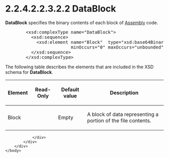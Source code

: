 <html dir="LTR" xmlns:mshelp="http://msdn.microsoft.com/mshelp" xmlns:ddue="http://ddue.schemas.microsoft.com/authoring/2003/5" xmlns:xlink="http://www.w3.org/1999/xlink" xmlns:tool="http://www.microsoft.com/tooltip">
    <head>
        <meta http-equiv="Content-Type" content="text/html; CHARSET=utf-8"></meta>
        <meta name="save" content="history"></meta>
        <title>2.2.4.2.2.3.2.2 DataBlock</title>
        <xml>
            <mshelp:toctitle title="2.2.4.2.2.3.2.2 DataBlock"></mshelp:toctitle>
            <mshelp:rltitle title="[MS-SSAS]: DataBlock"></mshelp:rltitle>
            <mshelp:keyword index="A" term="035d2ca9-4c11-4375-8bee-f0fda13cf50e"></mshelp:keyword>
            <mshelp:attr name="DCSext.ContentType" value="open specification"></mshelp:attr>
            <mshelp:attr name="AssetID" value="035d2ca9-4c11-4375-8bee-f0fda13cf50e"></mshelp:attr>
            <mshelp:attr name="TopicType" value="kbRef"></mshelp:attr>
            <mshelp:attr name="DCSext.Title" value="[MS-SSAS]: DataBlock" />
        </xml>
    </head>
    <body>
        <div id="header">
            <h1 class="heading">2.2.4.2.2.3.2.2 DataBlock</h1>
        </div>
        <div id="mainSection">
            <div id="mainBody">
                <div id="allHistory" class="saveHistory"></div>
                <div id="sectionSection0" class="section" name="collapseableSection">
                    

<p><b>DataBlock</b> specifies the binary contents of each block
of <a href="8b1309de-224c-4d8c-b5b1-66dd1e85dbe0.md">Assembly</a> code.</p>

<dl>
<dd>
<div><pre>   &lt;xsd:complexType name=&quot;DataBlock&quot;&gt;
     &lt;xsd:sequence&gt;
       &lt;xsd:element name=&quot;Block&quot;  type=&quot;xsd:base64Binary&quot; 
                    minOccurs=&quot;0&quot; maxOccurs=&quot;unbounded&quot;/&gt;
     &lt;/xsd:sequence&gt;
   &lt;/xsd:complexType&gt;
</pre></div>
</dd></dl>

<p>The following table describes the elements that are included
in the XSD schema for <b>DataBlock</b>.</p>

<table>
 <thead>
  <tr>
   <th>
   <p>Element</p>
   </th>
   <th>
   <p>Read-Only</p>
   </th>
   <th>
   <p>Default value</p>
   </th>
   <th>
   <p>Description</p>
   </th>
  </tr>
 </thead>
 <tr>
  <td>
  <p>Block</p>
  </td>
  <td>
  <p> </p>
  </td>
  <td>
  <p>Empty</p>
  </td>
  <td>
  <p>A block of data representing a portion of the file
  contents.</p>
  </td>
 </tr>
</table>

<p> </p>


                </div>
            </div>
        </div>
    </body>
</html>